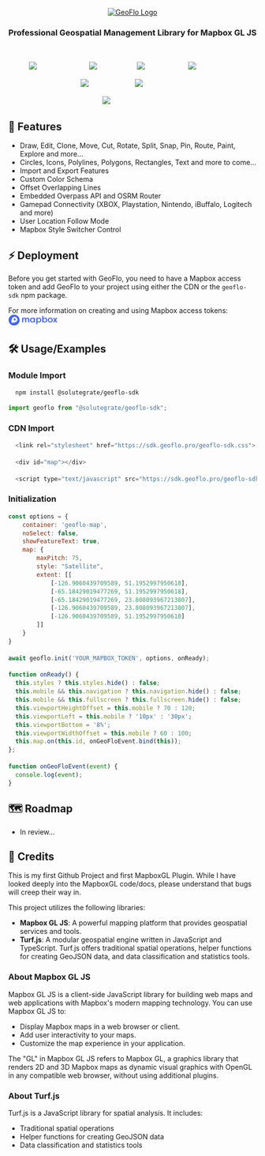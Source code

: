 <p align="center">
  <a href="https://www.geoflo.pro/">  
    <img width="500" alt="GeoFlo Logo" src="https://geoflo.s3.amazonaws.com/logos/logo_full_white.png" />  
  </a>
</p>

<h3 align="center">
  Professional Geospatial Management Library for Mapbox GL JS
</h3>
</br>
<p style="align-items: center; display: flex; flex-direction: row; justify-content: center;">
  <a style="margin:2px;color:transparent;" href="https://github.com/solutegrate/mapboxgl-geoflo/pkgs/npm/mapboxgl-geoflo" target="_blank" rel="noopener noreferrer">
    <img src="https://img.shields.io/github/v/release/solutegrate/mapboxgl-geoflo?style=flat&logo=github&label=Release&color=333333" alt="GitHub Release" />
  </a>
  <a style="margin:2px;color:transparent;">
    <img src="https://img.shields.io/github/size/solutegrate/mapboxgl-geoflo/dist%2Fmapboxgl-geoflo.min.js?style=flat&logo=github&label=Size&color=333333" alt="GitHub Size" />
  </a>
  <a style="margin:2px;color:transparent;" href="https://github.com/solutegrate/mapboxgl-geoflo" target="_blank" rel="noopener noreferrer">
    <img src="https://img.shields.io/github/stars/solutegrate/mapboxgl-geoflo?style=flat&logo=github&label=Stars&color=333333" alt="GitHub Stars" />
  </a>
  <a style="margin:2px;color:transparent;" href="https://raw.githubusercontent.com/solutegrate/mapboxgl-geoflo/main/LICENSE" target="_blank" rel="noopener noreferrer">
    <img src="https://img.shields.io/badge/License-MIT-green.svg?style=flat&logo=github&label=License&color=333333" alt="MIT License" />
  </a>
</p>

<p style="align-items: center; display: flex; flex-direction: row; justify-content: center;">
  <a style="margin:2px;color:transparent;" href="https://demo.geoflo.pro/" target="_blank" rel="noopener noreferrer">
    <img src="https://img.shields.io/badge/Demo-CLICK_HERE_TO_DEMO-blue.svg?color=d7ef7e&logo=github" alt="GeoFlo Demo" />
  </a>
  <a style="margin:2px;color:transparent;" href="https://docs.geoflo.pro/" target="_blank" rel="noopener noreferrer">
    <img src="https://img.shields.io/badge/Docs-CLICK_HERE_FOR_DOCS-blue.svg?color=6fafdb&logo=github" alt="GeoFlo Docs" />
  </a>
</p>

<p style="align-items: center; display: flex; flex-direction: row; justify-content: center;">
  <a style="margin:2px;color:transparent;" href="https://www.linkedin.com/company/geoflopro/about" target="_blank" rel="noopener noreferrer">
    <img src="https://img.shields.io/badge/linkedin-0A66C2?style=for-the-badge&logo=linkedin&logoColor=white&color=5a5a5a" alt="GeoFlo LinkedIn" />
  </a>
</p>

## 🌟 Features

- Draw, Edit, Clone, Move, Cut, Rotate, Split, Snap, Pin, Route, Paint, Explore and more...
- Circles, Icons, Polylines, Polygons, Rectangles, Text and more to come...
- Import and Export Features
- Custom Color Schema
- Offset Overlapping Lines
- Embedded Overpass API and OSRM Router
- Gamepad Connectivity (XBOX, Playstation, Nintendo, iBuffalo, Logitech and more)
- User Location Follow Mode
- Mapbox Style Switcher Control

## ⚡ Deployment

Before you get started with GeoFlo,
you need to have a Mapbox access token and add GeoFlo to your project using either the CDN or the `geoflo-sdk` npm package.

For more information on creating and using Mapbox access tokens:
[<img width="100" alt="Mapbox logo" src="./assets/images/mapbox-logo-blue.png">](https://docs.mapbox.com/accounts/guides/tokens/)

## 🛠️ Usage/Examples


### Module Import

```bash
  npm install @solutegrate/geoflo-sdk
```

```javascript
import geoflo from "@solutegrate/geoflo-sdk";
```

### CDN Import

```javascript
  <link rel="stylesheet" href="https://sdk.geoflo.pro/geoflo-sdk.css">

  <div id="map"></div>
  
  <script type="text/javascript" src="https://sdk.geoflo.pro/geoflo-sdk.min.js"></script>
```

### Initialization

```javascript
const options = {
    container: 'geoflo-map',
    noSelect: false,
    showFeatureText: true,
    map: {
        maxPitch: 75,
        style: "Satellite",
        extent: [[
            [-126.9060439709589, 51.1952997950618],
            [-65.18429019477269, 51.1952997950618],
            [-65.18429019477269, 23.808093967213807],
            [-126.9060439709589, 23.808093967213807],
            [-126.9060439709589, 51.1952997950618]
        ]]
    }
}

await geoflo.init('YOUR_MAPBOX_TOKEN', options, onReady);

function onReady() {
  this.styles ? this.styles.hide() : false;
  this.mobile && this.navigation ? this.navigation.hide() : false;
  this.mobile && this.fullscreen ? this.fullscreen.hide() : false;
  this.viewportHeightOffset = this.mobile ? 70 : 120;
  this.viewportLeft = this.mobile ? '10px' : '30px';
  this.viewportBottom = '8%';
  this.viewportWidthOffset = this.mobile ? 60 : 100;
  this.map.on(this.id, onGeoFloEvent.bind(this));
};

function onGeoFloEvent(event) {
  console.log(event);
}
```

## 🗺️ Roadmap

- In review...

## 🏁 Credits

This is my first Github Project and first MapboxGL Plugin. While I have looked deeply into the MapboxGL code/docs, please understand that bugs will creep their way in.

This project utilizes the following libraries:

- **Mapbox GL JS**: A powerful mapping platform that provides geospatial services and tools.
- **Turf.js**: A modular geospatial engine written in JavaScript and TypeScript. Turf.js offers traditional spatial operations, helper functions for creating GeoJSON data, and data classification and statistics tools.

### About Mapbox GL JS

Mapbox GL JS is a client-side JavaScript library for building web maps and web applications with Mapbox's modern mapping technology. You can use Mapbox GL JS to:

- Display Mapbox maps in a web browser or client.
- Add user interactivity to your maps.
- Customize the map experience in your application.

The "GL" in Mapbox GL JS refers to Mapbox GL, a graphics library that renders 2D and 3D Mapbox maps as dynamic visual graphics with OpenGL in any compatible web browser, without using additional plugins.

### About Turf.js

Turf.js is a JavaScript library for spatial analysis. It includes:
- Traditional spatial operations
- Helper functions for creating GeoJSON data
- Data classification and statistics tools